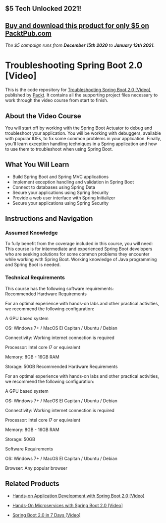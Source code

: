 ## $5 Tech Unlocked 2021!
[Buy and download this product for only $5 on PacktPub.com](https://www.packtpub.com/)
-----
*The $5 campaign         runs from __December 15th 2020__ to __January 13th 2021.__*

# Troubleshooting Spring Boot 2.0 [Video]
This is the code repository for [Troubleshooting Spring Boot 2.0 [Video]](https://www.packtpub.com/web-development/troubleshooting-spring-boot-20-video?utm_source=github&utm_medium=repository&utm_campaign=9781789131789), published by [Packt](https://www.packtpub.com/?utm_source=github). It contains all the supporting project files necessary to work through the video course from start to finish.
## About the Video Course
You will start off by working with the Spring Boot Actuator to debug and troubleshoot your application. You will be working with debuggers, available with popular IDEs, to fix some common problems in your application. Finally, you'll learn exception handling techniques in a Spring application and how to use them to troubleshoot when using Spring Boot.

<H2>What You Will Learn</H2>
<DIV class=book-info-will-learn-text>
<UL>
<LI>Build Spring Boot and Spring MVC applications 
<LI>Implement exception handling and validation in Spring Boot 
<LI>Connect to databases using Spring Data 
<LI>Secure your applications using Spring Security 
<LI>Provide a web user interface with Spring Initializer 
<LI>Secure your applications using Spring Security </LI></UL></DIV>

## Instructions and Navigation
### Assumed Knowledge
To fully benefit from the coverage included in this course, you will need:<br/>
This course is for intermediate and experienced Spring Boot developers who are seeking solutions for some common problems they encounter while working with Spring Boot. Working knowledge of Java programming and Spring Boot is needed.
### Technical Requirements
This course has the following software requirements:<br/>
Recommended Hardware Requirements


For an optimal experience with hands-on labs and other practical activities, we recommend the following configuration:




A GPU based system



OS: Windows 7+ / MacOS El Capitan / Ubuntu / Debian



Connectivity: Working internet connection is required



Processor: Intel core I7 or equivalent



Memory: 8GB - 16GB RAM



Storage: 50GB
Recommended Hardware Requirements


For an optimal experience with hands-on labs and other practical activities, we recommend the following configuration:




A GPU based system



OS: Windows 7+ / MacOS El Capitan / Ubuntu / Debian



Connectivity: Working internet connection is required



Processor: Intel core I7 or equivalent



Memory: 8GB - 16GB RAM



Storage: 50GB



Software Requirements




OS: Windows 7+ / MacOS El Capitan / Ubuntu / Debian



Browser: Any popular browser

## Related Products
* [Hands-on Application Development with Spring Boot 2.0 [Video]](https://www.packtpub.com/application-development/hands-application-development-spring-boot-20-video?utm_source=github&utm_medium=repository&utm_campaign=9781789137712)

* [Hands-On Microservices with Spring Boot 2.0 [Video]](https://www.packtpub.com/application-development/hands-microservices-spring-boot-20-video?utm_source=github&utm_medium=repository&utm_campaign=9781788991551)

* [Spring Boot 2.0 in 7 Days [Video]](https://www.packtpub.com/application-development/spring-boot-20-7-days-video?utm_source=github&utm_medium=repository&utm_campaign=9781789345230)

